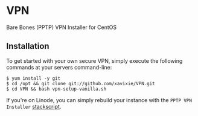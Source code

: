 # VPN

Bare Bones (PPTP) VPN Installer for CentOS

## Installation

To get started with your own secure VPN, simply execute the following commands at your servers command-line:

	$ yum install -y git
	$ cd /opt && git clone git://github.com/xavixie/VPN.git
	$ cd VPN && bash vpn-setup-vanilla.sh

If you're on Linode, you can simply rebuild your instance with the `PPTP VPN Installer` [stackscript](http://www.linode.com/stackscripts/view/?StackScriptID=6346).